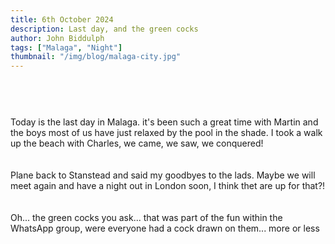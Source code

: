```yaml
---
title: 6th October 2024
description: Last day, and the green cocks
author: John Biddulph
tags: ["Malaga", "Night"]
thumbnail: "/img/blog/malaga-city.jpg"
---
```


<!-- ::callout
---
icon: https://api.iconify.design/mdi:brain.svg
---
_This_ can be rich text with [MarkDown]{.font-bold.bg-yellow-300.px-2.text-yellow-900}! 
:: -->

# 
\
&nbsp;
\
Today is the last day in Malaga. it's been such a great time with Martin and the boys most of us have just relaxed by the pool in the shade. I took a walk up the beach with Charles, we came, we saw, we conquered!
\
\
&nbsp;
\
Plane back to Stanstead and said my goodbyes to the lads. Maybe we will meet again and have a night out in London soon, I think thet are up for that?!
\
\
&nbsp;
\
Oh... the green cocks you ask... that was part of the fun within the WhatsApp group, were everyone had a cock drawn on them... more or less
